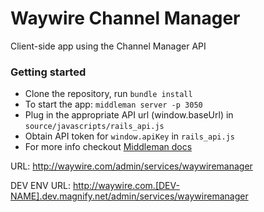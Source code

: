 # Waywire Channel Manager
Client-side app using the Channel Manager API

### Getting started
* Clone the repository, run `bundle install`
* To start the app: `middleman server -p 3050`
* Plug in the appropriate API url (window.baseUrl) in `source/javascripts/rails_api.js`
* Obtain API token for `window.apiKey` in `rails_api.js`
* For more info checkout [Middleman docs](https://middlemanapp.com/)


URL: http://waywire.com/admin/services/waywiremanager

DEV ENV URL: http://waywire.com.[DEV-NAME].dev.magnify.net/admin/services/waywiremanager
